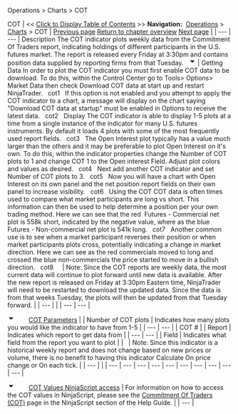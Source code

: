 ﻿
Operations \> Charts \> COT

COT
| \<\< [Click to Display Table of Contents](cot.md) \>\> **Navigation:**     [Operations](operations.md) \> [Charts](charts.md) \> COT | [Previous page](power_volume_indicators.md) [Return to chapter overview](charts.md) [Next page](wiseman.md) |
| --- | --- |
Description
The COT indicator plots weekly data from the Commitment Of Traders report, indicating holdings of different participants in the U.S. futures market.
The report is released every Friday at 3:30pm and contains position data supplied by reporting firms from that Tuesday.
 
![tog_minus](tog_minus.gif)
| Getting Data In order to plot the COT indicator you must first enable COT data to be download. To do this, within the Control Center go to Tools\> Options\> Market Data then check Download COT data at start up and restart NinjaTrader.   cot1   If this option is not enabled and you attempt to apply the COT indicator to a chart, a message will display on the chart saying "Download COT data at startup" must be enabled in Options to receive the latest data.   cot2   Display The COT indicator is able to display 1\-5 plots at a time from a single instance of the indicator for many U.S. futures instruments. By default it loads 4 plots with some of the most frequently used report fields.   cot3   The Open Interest plot typically has a value much larger than the others and it may be preferable to plot Open Interest on it's own. To do this, within the indicator properties change the Number of COT plots to 1 and change COT 1 to the Open interest Field. Adjust plot colors and values as desired.   cot4   Next add another COT indicator and set Number of COT plots to 3.   cot5   Now you will have a chart with Open Interest on its own panel and the net position report fields on their own panel to increase visibility.   cot6   Using the COT COT data is often times used to compare what market participants are long vs short. This information can then be used to help determine a position per your own trading method. Here we can see that the red  Futures \- Commercial net plot is 558k short, indicated by the negative value, where as the blue Futures \- Non\-commercial net plot is 541k long.    cot7   Another common use is to see when a market participant reverses their position or when market participants plots cross, potentially indicating a change in market direction. Here we can see as the red commercials moved to long and crossed the blue non\-commercials the price started to move in a bullish direction.    cot8       | Note: Since the COT reports are weekly data, the most current data will continue to plot forward until new data is available. After the new report is released on Friday at 3:30pm Eastern time, NinjaTrader will need to be restarted to download the updated data. Since the data is from that weeks Tuesday, the plots will then be updated from that Tuesday forward. | | --- | |
| --- | --- |

![tog_minus](tog_minus.gif)        [COT Parameters](javascript:HMToggle('toggle','COTParameters','COTParameters_ICON'))
| | Number of COT plots | Indicates how many plots you would like the indicator to have from 1\-5 | | --- | --- | | COT \# | | Report | Indicates which report to get data from | | --- | --- | | Field | Indicates what field from the report you want to plot | |        | Note: Since this indicator is a historical weekly report and does not change based on new prices or volume, there is no benefit to having this indicator Calculate On price change or On each tick. | | --- | |
| --- | --- | --- | --- | --- | --- | --- | --- | --- | --- |

![tog_minus](tog_minus.gif)        [COT Values NinjaScript access](javascript:HMToggle('toggle','COTValuesNinjaScriptaccess','COTValuesNinjaScriptaccess_ICON'))
| For information on how to access the COT values in NinjaScript, please see the [Commitment Of Traders (COT)](commitment-of-traders-(cot).md) page in the NinjaScript section of the Help Guide. |
| --- |

 
